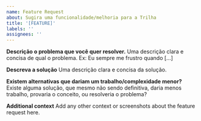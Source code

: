 ```yaml
---
name: Feature Request
about: Sugira uma funcionalidade/melhoria para a Trilha
title: '[FEATURE]'
labels: ''
assignees: ''
---
```


**Descrição o problema que você quer resolver.**
Uma descrição clara e concisa de qual o problema. Ex: Eu sempre me frustro quando [...]

**Descreva a solução**
Uma descrição clara e concisa da solução.

**Existem alternativas que dariam um trabalho/complexidade menor?**
Existe alguma solução, que mesmo não sendo definitiva, daria menos trabalho, provaria o conceito, ou resolveria o problema?

**Additional context**
Add any other context or screenshots about the feature request here.

